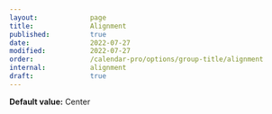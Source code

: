 ```yaml
---
layout:             page
title:              Alignment
published:          true
date:               2022-07-27
modified:           2022-07-27
order:              /calendar-pro/options/group-title/alignment
internal:           alignment
draft:              true
---
```

**Default value:** Center
